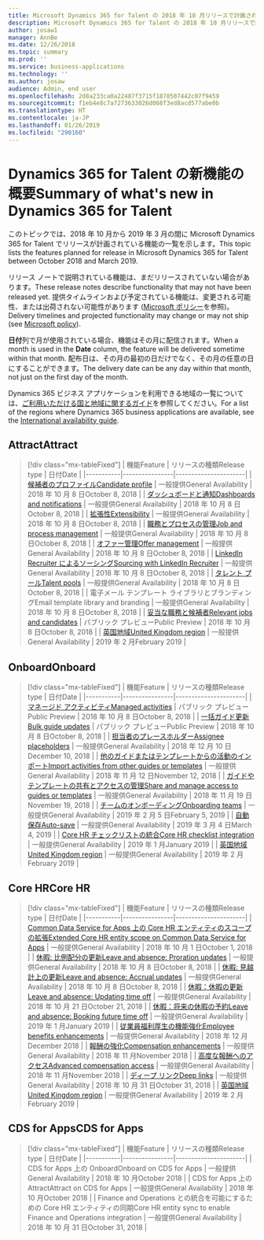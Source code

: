 ```yaml
---
title: Microsoft Dynamics 365 for Talent の 2018 年 10 月リリースで計画されている機能の概要
description: Microsoft Dynamics 365 for Talent の 2018 年 10 月リリースで計画されている機能の概要
author: josaw1
manager: AnnBe
ms.date: 12/26/2018
ms.topic: summary
ms.prod: ''
ms.service: business-applications
ms.technology: ''
ms.author: josaw
audience: Admin, end user
ms.openlocfilehash: 2d8a233ca0a22487f3715f1878507442c07f9459
ms.sourcegitcommit: f1eb4e8c7a7273633026d068f3ed8acd577abe0b
ms.translationtype: HT
ms.contentlocale: ja-JP
ms.lasthandoff: 01/26/2019
ms.locfileid: "290160"
---
```

# <a name="summary-of-whats-new-in-dynamics-365-for-talent"></a><span data-ttu-id="b7c63-103">Dynamics 365 for Talent の新機能の概要</span><span class="sxs-lookup"><span data-stu-id="b7c63-103">Summary of what's new in Dynamics 365 for Talent</span></span>

<span data-ttu-id="b7c63-104">このトピックでは、2018 年 10 月から 2019 年 3 月の間に Microsoft Dynamics 365 for Talent でリリースが計画されている機能の一覧を示します。</span><span class="sxs-lookup"><span data-stu-id="b7c63-104">This topic lists the features planned for release in Microsoft Dynamics 365 for Talent between October 2018 and March 2019.</span></span> 

<span data-ttu-id="b7c63-105">リリース ノートで説明されている機能は、まだリリースされていない場合があります。</span><span class="sxs-lookup"><span data-stu-id="b7c63-105">These release notes describe functionality that may not have been released yet.</span></span> <span data-ttu-id="b7c63-106">提供タイムラインおよび予定されている機能は、変更される可能性、または出荷されない可能性があります ([Microsoft ポリシー](https://go.microsoft.com/fwlink/p/?linkid=2007332)を参照)。</span><span class="sxs-lookup"><span data-stu-id="b7c63-106">Delivery timelines and projected functionality may change or may not ship (see [Microsoft policy](https://go.microsoft.com/fwlink/p/?linkid=2007332)).</span></span>

<span data-ttu-id="b7c63-107">**日付**列で月が使用されている場合、機能はその月に配信されます。</span><span class="sxs-lookup"><span data-stu-id="b7c63-107">When a month is used in the **Date** column, the feature will be delivered sometime within that month.</span></span> <span data-ttu-id="b7c63-108">配布日は、その月の最初の日だけでなく、その月の任意の日にすることができます。</span><span class="sxs-lookup"><span data-stu-id="b7c63-108">The delivery date can be any day within that month, not just on the first day of the month.</span></span>
    
<span data-ttu-id="b7c63-109">Dynamics 365 ビジネス アプリケーションを利用できる地域の一覧については、[ご利用いただける国と地域に関するガイド](https://aka.ms/dynamics_365_international_availability_deck)を参照してください。</span><span class="sxs-lookup"><span data-stu-id="b7c63-109">For a list of the regions where Dynamics 365 business applications are available, see the [International availability guide](https://aka.ms/dynamics_365_international_availability_deck).</span></span> 


## <a name="attract"></a><span data-ttu-id="b7c63-110">Attract</span><span class="sxs-lookup"><span data-stu-id="b7c63-110">Attract</span></span>

> [!div class="mx-tableFixed"]
> | <span data-ttu-id="b7c63-111">機能</span><span class="sxs-lookup"><span data-stu-id="b7c63-111">Feature</span></span>   | <span data-ttu-id="b7c63-112">リリースの種類</span><span class="sxs-lookup"><span data-stu-id="b7c63-112">Release type</span></span>    | <span data-ttu-id="b7c63-113">日付</span><span class="sxs-lookup"><span data-stu-id="b7c63-113">Date</span></span> |
> |-----------|----------------|----------------------|
> | [<span data-ttu-id="b7c63-114">候補者のプロファイル</span><span class="sxs-lookup"><span data-stu-id="b7c63-114">Candidate profile</span></span>](attract/candidate-profile.md)       |    <span data-ttu-id="b7c63-115">一般提供</span><span class="sxs-lookup"><span data-stu-id="b7c63-115">General Availability</span></span> | <span data-ttu-id="b7c63-116">2018 年 10 月 8 日</span><span class="sxs-lookup"><span data-stu-id="b7c63-116">October 8, 2018</span></span>                   |
> | [<span data-ttu-id="b7c63-117">ダッシュボードと通知</span><span class="sxs-lookup"><span data-stu-id="b7c63-117">Dashboards and notifications</span></span>](attract/dashboards-notifications.md)       |  <span data-ttu-id="b7c63-118">一般提供</span><span class="sxs-lookup"><span data-stu-id="b7c63-118">General Availability</span></span> | <span data-ttu-id="b7c63-119">2018 年 10 月 8 日</span><span class="sxs-lookup"><span data-stu-id="b7c63-119">October 8, 2018</span></span>                  |
> | [<span data-ttu-id="b7c63-120">拡張性</span><span class="sxs-lookup"><span data-stu-id="b7c63-120">Extensibility</span></span>](attract/extensibility.md)       |     <span data-ttu-id="b7c63-121">一般提供</span><span class="sxs-lookup"><span data-stu-id="b7c63-121">General Availability</span></span>            | <span data-ttu-id="b7c63-122">2018 年 10 月 8 日</span><span class="sxs-lookup"><span data-stu-id="b7c63-122">October 8, 2018</span></span>                   |
> | [<span data-ttu-id="b7c63-123">職務とプロセスの管理</span><span class="sxs-lookup"><span data-stu-id="b7c63-123">Job and process management</span></span>](attract/job-management.md)       |  <span data-ttu-id="b7c63-124">一般提供</span><span class="sxs-lookup"><span data-stu-id="b7c63-124">General Availability</span></span>  | <span data-ttu-id="b7c63-125">2018 年 10 月 8 日</span><span class="sxs-lookup"><span data-stu-id="b7c63-125">October 8, 2018</span></span>                   |
> | [<span data-ttu-id="b7c63-126">オファー管理</span><span class="sxs-lookup"><span data-stu-id="b7c63-126">Offer management</span></span>](attract/offer-management.md)       | <span data-ttu-id="b7c63-127">一般提供</span><span class="sxs-lookup"><span data-stu-id="b7c63-127">General Availability</span></span>  | <span data-ttu-id="b7c63-128">2018 年 10 月 8 日</span><span class="sxs-lookup"><span data-stu-id="b7c63-128">October 8, 2018</span></span>                   |
> | [<span data-ttu-id="b7c63-129">LinkedIn Recruiter によるソーシング</span><span class="sxs-lookup"><span data-stu-id="b7c63-129">Sourcing with LinkedIn Recruiter</span></span>](attract/sourcing.md)       |  <span data-ttu-id="b7c63-130">一般提供</span><span class="sxs-lookup"><span data-stu-id="b7c63-130">General Availability</span></span>  | <span data-ttu-id="b7c63-131">2018 年 10 月 8 日</span><span class="sxs-lookup"><span data-stu-id="b7c63-131">October 8, 2018</span></span>                  |
> | [<span data-ttu-id="b7c63-132">タレント プール</span><span class="sxs-lookup"><span data-stu-id="b7c63-132">Talent pools</span></span>](attract/talent-pools.md)       |   <span data-ttu-id="b7c63-133">一般提供</span><span class="sxs-lookup"><span data-stu-id="b7c63-133">General Availability</span></span> | <span data-ttu-id="b7c63-134">2018 年 10 月 8 日</span><span class="sxs-lookup"><span data-stu-id="b7c63-134">October 8, 2018</span></span>                   |
> | <span data-ttu-id="b7c63-135">電子メール テンプレート ライブラリとブランディング</span><span class="sxs-lookup"><span data-stu-id="b7c63-135">Email template library and branding</span></span> | <span data-ttu-id="b7c63-136">一般提供</span><span class="sxs-lookup"><span data-stu-id="b7c63-136">General Availability</span></span>  | <span data-ttu-id="b7c63-137">2018 年 10 月 8 日</span><span class="sxs-lookup"><span data-stu-id="b7c63-137">October 8, 2018</span></span>    |
> | [<span data-ttu-id="b7c63-138">妥当な職務と候補者</span><span class="sxs-lookup"><span data-stu-id="b7c63-138">Relevant jobs and candidates</span></span>](attract/relevant-jobs-candidates.md)       |     <span data-ttu-id="b7c63-139">パブリック プレビュー</span><span class="sxs-lookup"><span data-stu-id="b7c63-139">Public Preview</span></span>  | <span data-ttu-id="b7c63-140">2018 年 10 月 8 日</span><span class="sxs-lookup"><span data-stu-id="b7c63-140">October 8, 2018</span></span>       |
> | [<span data-ttu-id="b7c63-141">英国地域</span><span class="sxs-lookup"><span data-stu-id="b7c63-141">United Kingdom region</span></span>](attract/united-kingdom-region.md)   | <span data-ttu-id="b7c63-142">一般提供</span><span class="sxs-lookup"><span data-stu-id="b7c63-142">General Availability</span></span>  | <span data-ttu-id="b7c63-143">2019 年 2 月</span><span class="sxs-lookup"><span data-stu-id="b7c63-143">February 2019</span></span> |


## <a name="onboard"></a><span data-ttu-id="b7c63-144">Onboard</span><span class="sxs-lookup"><span data-stu-id="b7c63-144">Onboard</span></span>

> [!div class="mx-tableFixed"]
> | <span data-ttu-id="b7c63-145">機能</span><span class="sxs-lookup"><span data-stu-id="b7c63-145">Feature</span></span>   | <span data-ttu-id="b7c63-146">リリースの種類</span><span class="sxs-lookup"><span data-stu-id="b7c63-146">Release type</span></span> | <span data-ttu-id="b7c63-147">日付</span><span class="sxs-lookup"><span data-stu-id="b7c63-147">Date</span></span> |
> |-----------|----------------|----------------------|
> | [<span data-ttu-id="b7c63-148">マネージド アクティビティ</span><span class="sxs-lookup"><span data-stu-id="b7c63-148">Managed activities</span></span>](onboard/managed-activities.md) | <span data-ttu-id="b7c63-149">パブリック プレビュー</span><span class="sxs-lookup"><span data-stu-id="b7c63-149">Public Preview</span></span>   |   <span data-ttu-id="b7c63-150">2018 年 10 月 8 日</span><span class="sxs-lookup"><span data-stu-id="b7c63-150">October 8, 2018</span></span>          |
> | [<span data-ttu-id="b7c63-151">一括ガイド更新</span><span class="sxs-lookup"><span data-stu-id="b7c63-151">Bulk guide updates</span></span>](onboard/bulk-guide-updates.md) | <span data-ttu-id="b7c63-152">パブリック プレビュー</span><span class="sxs-lookup"><span data-stu-id="b7c63-152">Public Preview</span></span>    |      <span data-ttu-id="b7c63-153">2018 年 10 月 8 日</span><span class="sxs-lookup"><span data-stu-id="b7c63-153">October 8, 2018</span></span>       |
> | [<span data-ttu-id="b7c63-154">担当者のプレースホルダー</span><span class="sxs-lookup"><span data-stu-id="b7c63-154">Assignee placeholders</span></span>](onboard/assignee-placeholders.md) | <span data-ttu-id="b7c63-155">一般提供</span><span class="sxs-lookup"><span data-stu-id="b7c63-155">General Availability</span></span> |     <span data-ttu-id="b7c63-156">2018 年 12 月 10 日</span><span class="sxs-lookup"><span data-stu-id="b7c63-156">December 10, 2018</span></span>        |
> | [<span data-ttu-id="b7c63-157">他のガイドまたはテンプレートからの活動のインポート</span><span class="sxs-lookup"><span data-stu-id="b7c63-157">Import activities from other guides or templates</span></span>](onboard/import.md)  | <span data-ttu-id="b7c63-158">一般提供</span><span class="sxs-lookup"><span data-stu-id="b7c63-158">General Availability</span></span>         |    <span data-ttu-id="b7c63-159">2018 年 11 月 12 日</span><span class="sxs-lookup"><span data-stu-id="b7c63-159">November 12, 2018</span></span>         |
> | [<span data-ttu-id="b7c63-160">ガイドやテンプレートの共有とアクセスの管理</span><span class="sxs-lookup"><span data-stu-id="b7c63-160">Share and manage access to guides or templates</span></span>](onboard/access-management.md)  | <span data-ttu-id="b7c63-161">一般提供</span><span class="sxs-lookup"><span data-stu-id="b7c63-161">General Availability</span></span>         |    <span data-ttu-id="b7c63-162">2018 年 11 月 19 日</span><span class="sxs-lookup"><span data-stu-id="b7c63-162">November 19, 2018</span></span>         |
> | [<span data-ttu-id="b7c63-163">チームのオンボーディング</span><span class="sxs-lookup"><span data-stu-id="b7c63-163">Onboarding teams</span></span>](onboard/onboard-teams.md) |  <span data-ttu-id="b7c63-164">一般提供</span><span class="sxs-lookup"><span data-stu-id="b7c63-164">General Availability</span></span>    |       <span data-ttu-id="b7c63-165">2019 年 2 月 5 日</span><span class="sxs-lookup"><span data-stu-id="b7c63-165">February 5, 2019</span></span>     |
> | [<span data-ttu-id="b7c63-166">自動保存</span><span class="sxs-lookup"><span data-stu-id="b7c63-166">Auto-save</span></span>](onboard/auto-save.md) | <span data-ttu-id="b7c63-167">一般提供</span><span class="sxs-lookup"><span data-stu-id="b7c63-167">General Availability</span></span>    |  <span data-ttu-id="b7c63-168">2019 年 3 月 4 日</span><span class="sxs-lookup"><span data-stu-id="b7c63-168">March 4, 2019</span></span>        |
> | [<span data-ttu-id="b7c63-169">Core HR チェックリストの統合</span><span class="sxs-lookup"><span data-stu-id="b7c63-169">Core HR checklist integration</span></span>](onboard/corehr-checklist-integration.md) |  <span data-ttu-id="b7c63-170">一般提供</span><span class="sxs-lookup"><span data-stu-id="b7c63-170">General Availability</span></span>   |  <span data-ttu-id="b7c63-171">2019 年 1 月</span><span class="sxs-lookup"><span data-stu-id="b7c63-171">January 2019</span></span>           |
> | [<span data-ttu-id="b7c63-172">英国地域</span><span class="sxs-lookup"><span data-stu-id="b7c63-172">United Kingdom region</span></span>](onboard/united-kingdom-region.md)   | <span data-ttu-id="b7c63-173">一般提供</span><span class="sxs-lookup"><span data-stu-id="b7c63-173">General Availability</span></span>  | <span data-ttu-id="b7c63-174">2019 年 2 月</span><span class="sxs-lookup"><span data-stu-id="b7c63-174">February 2019</span></span> |


## <a name="core-hr"></a><span data-ttu-id="b7c63-175">Core HR</span><span class="sxs-lookup"><span data-stu-id="b7c63-175">Core HR</span></span>

> [!div class="mx-tableFixed"]
> | <span data-ttu-id="b7c63-176">機能</span><span class="sxs-lookup"><span data-stu-id="b7c63-176">Feature</span></span>   | <span data-ttu-id="b7c63-177">リリースの種類</span><span class="sxs-lookup"><span data-stu-id="b7c63-177">Release type</span></span>   | <span data-ttu-id="b7c63-178">日付</span><span class="sxs-lookup"><span data-stu-id="b7c63-178">Date</span></span> |
> |-----------|----------------|----------------------|
> | [<span data-ttu-id="b7c63-179">Common Data Service for Apps 上の Core HR エンティティのスコープの拡張</span><span class="sxs-lookup"><span data-stu-id="b7c63-179">Extended Core HR entity scope on Common Data Service for Apps</span></span>](core-hr-entity-cds-apps.md) |    <span data-ttu-id="b7c63-180">一般提供</span><span class="sxs-lookup"><span data-stu-id="b7c63-180">General Availability</span></span>  | <span data-ttu-id="b7c63-181">2018 年 10 月 1 日</span><span class="sxs-lookup"><span data-stu-id="b7c63-181">October 1, 2018</span></span>  |
> | [<span data-ttu-id="b7c63-182">休暇: 比例配分の更新</span><span class="sxs-lookup"><span data-stu-id="b7c63-182">Leave and absence: Proration updates</span></span>](core-hr-leave-absence.md)      | <span data-ttu-id="b7c63-183">一般提供</span><span class="sxs-lookup"><span data-stu-id="b7c63-183">General Availability</span></span>    | <span data-ttu-id="b7c63-184">2018 年 10 月 8 日</span><span class="sxs-lookup"><span data-stu-id="b7c63-184">October 8, 2018</span></span>  |
> | [<span data-ttu-id="b7c63-185">休暇: 見越計上の更新</span><span class="sxs-lookup"><span data-stu-id="b7c63-185">Leave and absence: Accrual updates</span></span>](core-hr-leave-absence.md)      | <span data-ttu-id="b7c63-186">一般提供</span><span class="sxs-lookup"><span data-stu-id="b7c63-186">General Availability</span></span>    | <span data-ttu-id="b7c63-187">2018 年 10 月 8 日</span><span class="sxs-lookup"><span data-stu-id="b7c63-187">October 8, 2018</span></span>  |
> | [<span data-ttu-id="b7c63-188">休暇：休暇の更新</span><span class="sxs-lookup"><span data-stu-id="b7c63-188">Leave and absence: Updating time off</span></span>](core-hr-leave-absence.md)      | <span data-ttu-id="b7c63-189">一般提供</span><span class="sxs-lookup"><span data-stu-id="b7c63-189">General Availability</span></span>    | <span data-ttu-id="b7c63-190">2018 年 10 月 21 日</span><span class="sxs-lookup"><span data-stu-id="b7c63-190">October 21, 2018</span></span>  |
> | [<span data-ttu-id="b7c63-191">休暇：将来の休暇の予約</span><span class="sxs-lookup"><span data-stu-id="b7c63-191">Leave and absence: Booking future time off</span></span>](core-hr-leave-absence.md)      | <span data-ttu-id="b7c63-192">一般提供</span><span class="sxs-lookup"><span data-stu-id="b7c63-192">General Availability</span></span>    | <span data-ttu-id="b7c63-193">2019 年 1 月</span><span class="sxs-lookup"><span data-stu-id="b7c63-193">January 2019</span></span>  |
> | [<span data-ttu-id="b7c63-194">従業員福利厚生の機能強化</span><span class="sxs-lookup"><span data-stu-id="b7c63-194">Employee benefits enhancements</span></span>](benefits-enhancements.md) |   <span data-ttu-id="b7c63-195">一般提供</span><span class="sxs-lookup"><span data-stu-id="b7c63-195">General Availability</span></span>  | <span data-ttu-id="b7c63-196">2018 年 12 月</span><span class="sxs-lookup"><span data-stu-id="b7c63-196">December 2018</span></span>  |
> | [<span data-ttu-id="b7c63-197">報酬の強化</span><span class="sxs-lookup"><span data-stu-id="b7c63-197">Compensation enhancements</span></span>](Advanced-compensation.md) |  <span data-ttu-id="b7c63-198">一般提供</span><span class="sxs-lookup"><span data-stu-id="b7c63-198">General Availability</span></span> | <span data-ttu-id="b7c63-199">2018 年 11 月</span><span class="sxs-lookup"><span data-stu-id="b7c63-199">November 2018</span></span> |
> | [<span data-ttu-id="b7c63-200">高度な報酬へのアクセス</span><span class="sxs-lookup"><span data-stu-id="b7c63-200">Advanced compensation access</span></span>](Advanced-compensation.md) |  <span data-ttu-id="b7c63-201">一般提供</span><span class="sxs-lookup"><span data-stu-id="b7c63-201">General Availability</span></span> | <span data-ttu-id="b7c63-202">2018 年 11 月</span><span class="sxs-lookup"><span data-stu-id="b7c63-202">November 2018</span></span> |
> | [<span data-ttu-id="b7c63-203">ディープ リンク</span><span class="sxs-lookup"><span data-stu-id="b7c63-203">Deep links</span></span>](Talent-Deep-Links.md) |  <span data-ttu-id="b7c63-204">一般提供</span><span class="sxs-lookup"><span data-stu-id="b7c63-204">General Availability</span></span> | <span data-ttu-id="b7c63-205">2018 年 10 月 31 日</span><span class="sxs-lookup"><span data-stu-id="b7c63-205">October 31, 2018</span></span> |
> | [<span data-ttu-id="b7c63-206">英国地域</span><span class="sxs-lookup"><span data-stu-id="b7c63-206">United Kingdom region</span></span>](united-kingdom-region.md)   | <span data-ttu-id="b7c63-207">一般提供</span><span class="sxs-lookup"><span data-stu-id="b7c63-207">General Availability</span></span>  | <span data-ttu-id="b7c63-208">2019 年 2 月</span><span class="sxs-lookup"><span data-stu-id="b7c63-208">February 2019</span></span> |



## <a name="cds-for-apps"></a><span data-ttu-id="b7c63-209">CDS for Apps</span><span class="sxs-lookup"><span data-stu-id="b7c63-209">CDS for Apps</span></span>

> [!div class="mx-tableFixed"]
> | <span data-ttu-id="b7c63-210">機能</span><span class="sxs-lookup"><span data-stu-id="b7c63-210">Feature</span></span>   | <span data-ttu-id="b7c63-211">リリースの種類</span><span class="sxs-lookup"><span data-stu-id="b7c63-211">Release type</span></span>    | <span data-ttu-id="b7c63-212">日付</span><span class="sxs-lookup"><span data-stu-id="b7c63-212">Date</span></span> |
> |-----------|----------------|----------------------|
> | <span data-ttu-id="b7c63-213">CDS for Apps 上の Onboard</span><span class="sxs-lookup"><span data-stu-id="b7c63-213">Onboard on CDS for Apps</span></span> |  <span data-ttu-id="b7c63-214">一般提供</span><span class="sxs-lookup"><span data-stu-id="b7c63-214">General Availability</span></span>  | <span data-ttu-id="b7c63-215">2018 年 10 月</span><span class="sxs-lookup"><span data-stu-id="b7c63-215">October 2018</span></span>  |
> | <span data-ttu-id="b7c63-216">CDS for Apps 上の Attract</span><span class="sxs-lookup"><span data-stu-id="b7c63-216">Attract on CDS for Apps</span></span> |  <span data-ttu-id="b7c63-217">一般提供</span><span class="sxs-lookup"><span data-stu-id="b7c63-217">General Availability</span></span>  | <span data-ttu-id="b7c63-218">2018 年 10 月</span><span class="sxs-lookup"><span data-stu-id="b7c63-218">October 2018</span></span>  |
> | <span data-ttu-id="b7c63-219">Finance and Operations との統合を可能にするための Core HR エンティティの同期</span><span class="sxs-lookup"><span data-stu-id="b7c63-219">Core HR entity sync to enable Finance and Operations integration</span></span> | <span data-ttu-id="b7c63-220">一般提供</span><span class="sxs-lookup"><span data-stu-id="b7c63-220">General Availability</span></span> | <span data-ttu-id="b7c63-221">2018 年 10 月 31 日</span><span class="sxs-lookup"><span data-stu-id="b7c63-221">October 31, 2018</span></span>  |

